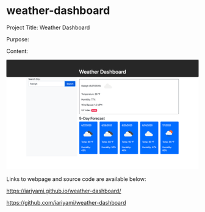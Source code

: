 # weather-dashboard

Project Title: Weather Dashboard

Purpose:

Content:

![](images/weatherDashboard.png)

Links to webpage and source code are available below:

https://iariyami.github.io/weather-dashboard/

https://github.com/iariyami/weather-dashboard
